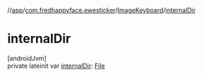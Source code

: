 //[app](../../../index.md)/[com.fredhappyface.ewesticker](../index.md)/[ImageKeyboard](index.md)/[internalDir](internal-dir.md)

# internalDir

[androidJvm]\
private lateinit var [internalDir](internal-dir.md): [File](https://developer.android.com/reference/kotlin/java/io/File.html)
